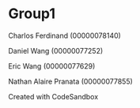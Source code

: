 # Group1
Charlos Ferdinand (00000078140)

Daniel Wang (00000077252)

Eric Wang (00000077629)

Nathan Alaire Pranata (00000077855)

Created with CodeSandbox
